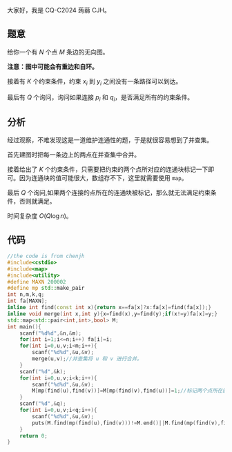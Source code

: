 大家好，我是 CQ-C2024 蒟蒻 CJH。

## 题意

给你一个有 $N$ 个点 $M$ 条边的无向图。

**注意：图中可能会有重边和自环。**

接着有 $K$ 个约束条件，约束 $x_i$ 到 $y_i$ 之间没有一条路径可以到达。

最后有 $Q$ 个询问，询问如果连接 $p_i$ 和 $q_i$，是否满足所有的约束条件。

## 分析

经过观察，不难发现这是一道维护连通性的题，于是就很容易想到了并查集。

首先建图时把每一条边上的两点在并查集中合并。

接着给出了 $K$ 个约束条件，只需要把约束的两个点所对应的连通块标记一下即可。因为连通块的值可能很大，数组存不下，这里就需要使用 `map`。

最后 $Q$ 个询问,如果两个连接的点所在的连通块被标记，那么就无法满足约束条件，否则就满足。

时间复杂度 $O(Q \log n)$。

## 代码

```cpp
//the code is from chenjh
#include<cstdio>
#include<map>
#include<utility>
#define MAXN 200002
#define mp std::make_pair
int n,m,k,q;
int fa[MAXN];
inline int find(const int x){return x==fa[x]?x:fa[x]=find(fa[x]);}
inline void merge(int x,int y){x=find(x),y=find(y);if(x!=y)fa[x]=y;}
std::map<std::pair<int,int>,bool> M;
int main(){
	scanf("%d%d",&n,&m);
	for(int i=1;i<=n;i++) fa[i]=i;
	for(int i=0,u,v;i<m;i++){
		scanf("%d%d",&u,&v);
		merge(u,v);//并查集将 u 和 v 进行合并。
	}
	scanf("%d",&k);
	for(int i=0,u,v;i<k;i++){
		scanf("%d%d",&u,&v);
		M[mp(find(u),find(v))]=M[mp(find(v),find(u))]=1;//标记两个点所在的连通块。
	}
	scanf("%d",&q);
	for(int i=0,u,v;i<q;i++){
		scanf("%d%d",&u,&v);
		puts(M.find(mp(find(u),find(v)))!=M.end()||M.find(mp(find(v),find(u)))!=M.end()?"No":"Yes");//如果被标记为 No，否则为 Yes。
	}
	return 0;
}
```